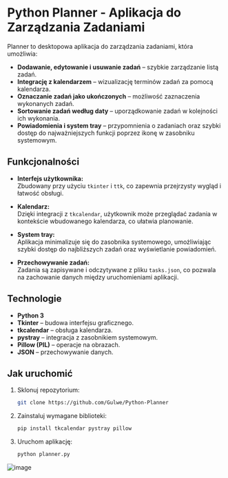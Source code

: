 # Python Planner - Aplikacja do Zarządzania Zadaniami

Planner to desktopowa aplikacja do zarządzania zadaniami, która umożliwia:
- **Dodawanie, edytowanie i usuwanie zadań** – szybkie zarządzanie listą zadań.
- **Integrację z kalendarzem** – wizualizację terminów zadań za pomocą kalendarza.
- **Oznaczanie zadań jako ukończonych** – możliwość zaznaczenia wykonanych zadań.
- **Sortowanie zadań według daty** – uporządkowanie zadań w kolejności ich wykonania.
- **Powiadomienia i system tray** – przypomnienia o zadaniach oraz szybki dostęp do najważniejszych funkcji poprzez ikonę w zasobniku systemowym.

## Funkcjonalności

- **Interfejs użytkownika:**  
  Zbudowany przy użyciu `tkinter` i `ttk`, co zapewnia przejrzysty wygląd i łatwość obsługi.
  
- **Kalendarz:**  
  Dzięki integracji z `tkcalendar`, użytkownik może przeglądać zadania w kontekście wbudowanego kalendarza, co ułatwia planowanie.
  
- **System tray:**  
  Aplikacja minimalizuje się do zasobnika systemowego, umożliwiając szybki dostęp do najbliższych zadań oraz wyświetlanie powiadomień.

- **Przechowywanie zadań:**  
  Zadania są zapisywane i odczytywane z pliku `tasks.json`, co pozwala na zachowanie danych między uruchomieniami aplikacji.

## Technologie

- **Python 3**
- **Tkinter** – budowa interfejsu graficznego.
- **tkcalendar** – obsługa kalendarza.
- **pystray** – integracja z zasobnikiem systemowym.
- **Pillow (PIL)** – operacje na obrazach.
- **JSON** – przechowywanie danych.

## Jak uruchomić

1. Sklonuj repozytorium:
    ```bash
    git clone https://github.com/Gulwe/Python-Planner
    ```
2. Zainstaluj wymagane biblioteki:
    ```bash
    pip install tkcalendar pystray pillow
    ```
3. Uruchom aplikację:
    ```bash
    python planner.py
    ```
![image](https://github.com/user-attachments/assets/201fc253-d2a3-45e0-85ca-d0dfef06ad1b)
